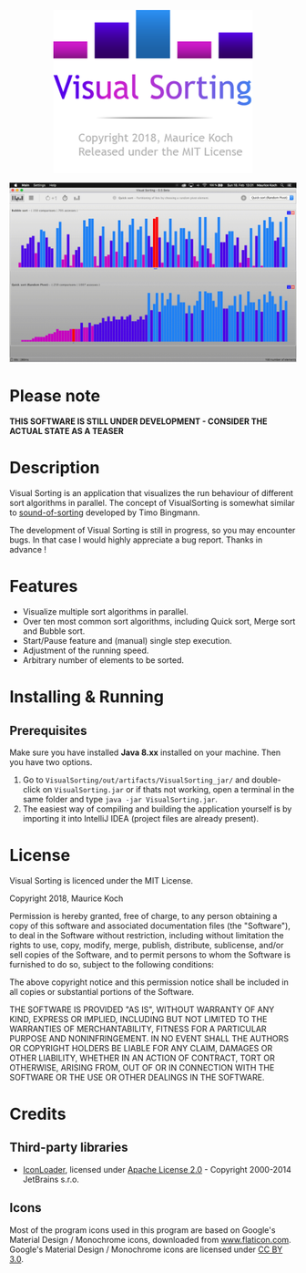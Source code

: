 <p align="center">
  <img width="350" src="logo.png">
</p>

![visual-sorting-teaser.gif](visual-sorting-teaser.gif)

# Please note

**THIS SOFTWARE IS STILL UNDER DEVELOPMENT - CONSIDER THE ACTUAL STATE AS A TEASER**

# Description

Visual Sorting is an application that visualizes the run behaviour of different
sort algorithms in parallel. The concept of VisualSorting is somewhat similar to [sound-of-sorting](https://github.com/bingmann/sound-of-sorting) developed by Timo Bingmann. 

The development of Visual Sorting is still in progress, so you may encounter bugs. 
In that case I would highly appreciate a bug report. Thanks in advance !

# Features

* Visualize multiple sort algorithms in parallel.
* Over ten most common sort algorithms, including Quick sort, Merge sort and Bubble sort.
* Start/Pause feature and (manual) single step execution.
* Adjustment of the running speed.
* Arbitrary number of elements to be sorted.

# Installing & Running

## Prerequisites

Make sure you have installed **Java 8.xx** installed on your machine. Then you have two options.

1. Go to `VisualSorting/out/artifacts/VisualSorting_jar/` and double-click on `VisualSorting.jar`
or if thats not working, open a terminal in the same folder and type `java -jar VisualSorting.jar`.
2. The easiest way of compiling and building the application yourself is by importing
it into IntelliJ IDEA (project files are already present).

# License

Visual Sorting is licenced under the MIT License.

Copyright 2018, Maurice Koch

Permission is hereby granted, free of charge, to any person obtaining a copy of this software and associated documentation files (the "Software"), to deal in the Software without restriction, including without limitation the rights to use, copy, modify, merge, publish, distribute, sublicense, and/or sell copies of the Software, and to permit persons to whom the Software is furnished to do so, subject to the following conditions:

The above copyright notice and this permission notice shall be included in all copies or substantial portions of the Software.

THE SOFTWARE IS PROVIDED "AS IS", WITHOUT WARRANTY OF ANY KIND, EXPRESS OR IMPLIED, INCLUDING BUT NOT LIMITED TO THE WARRANTIES OF MERCHANTABILITY, FITNESS FOR A PARTICULAR PURPOSE AND NONINFRINGEMENT. IN NO EVENT SHALL THE AUTHORS OR COPYRIGHT HOLDERS BE LIABLE FOR ANY CLAIM, DAMAGES OR OTHER LIABILITY, WHETHER IN AN ACTION OF CONTRACT, TORT OR OTHERWISE, ARISING FROM, OUT OF OR IN CONNECTION WITH THE SOFTWARE OR THE USE OR OTHER DEALINGS IN THE SOFTWARE.

# Credits

## Third-party libraries

* [IconLoader](https://github.com/bulenkov/iconloader), licensed under [Apache License 2.0](https://www.apache.org/licenses/LICENSE-2.0) - Copyright 2000-2014 JetBrains s.r.o.

## Icons

Most of the program icons used in this program are based
on Google's Material Design / Monochrome icons, downloaded from www.flaticon.com.
Google's Material Design / Monochrome icons are licensed under [CC BY 3.0](https://creativecommons.org/licenses/by/3.0/).

